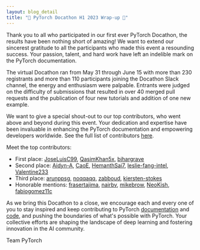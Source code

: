 ```yaml
---
layout: blog_detail
title: "🎉 PyTorch Docathon H1 2023 Wrap-up 🎉"
---
```


Thank you to all who participated in our first ever PyTorch Docathon, the results have been nothing short of amazing! We want to extend our sincerest gratitude to all the participants who made this event a resounding success. Your passion, talent, and hard work have left an indelible mark on the PyTorch documentation.

The virtual Docathon ran from May 31 through June 15 with more than 230 registrants and more than 110 participants joining the Docathon Slack channel, the energy and enthusiasm were palpable. Entrants were judged on the difficulty of submissions that resulted in over 40 merged pull requests and the publication of four new tutorials and addition of one new example.

We want to give a special shout-out to our top contributors, who went above and beyond during this event. Your dedication and expertise have been invaluable in enhancing the PyTorch documentation and empowering developers worldwide. See the full list of contributors [here](https://github.com/pytorch/tutorials/blob/main/docathon-leaderboard.md). 

Meet the top contributors:

- First place: [JoseLuisC99](https://github.com/JoseLuisC99), [QasimKhan5x](https://github.com/QasimKhan5x), [bjhargrave](https://github.com/bjhargrave)
- Second place: [Aidyn-A](https://github.com/Aidyn-A), [CaoE](https://github.com/CaoE), [HemanthSai7](https://github.com/HemanthSai7), [leslie-fang-intel](https://github.com/leslie-fang-intel), 	[Valentine233](https://github.com/Valentine233)
- Third place: [arunppsg](https://github.com/arunppsg), [noqqaqq](https://github.com/noqqaqq), [zabboud](https://github.com/zabboud), [kiersten-stokes](https://github.com/kiersten-stokes)
- Honorable mentions: [frasertajima](https://github.com/frasertajima), [nairbv](https://github.com/nairbv), [mikebrow](https://github.com/mikebrow), [NeoKish](https://github.com/NeoKish), [fabiogomez11c](https://github.com/fabiogomez11c)

As we bring this Docathon to a close, we encourage each and every one of you to stay inspired and keep  contributing to PyTorch [documentation](https://github.com/pytorch/tutorials#contributing) and [code](https://github.com/pytorch/pytorch/blob/main/CONTRIBUTING.md), and pushing the boundaries of what's possible with PyTorch. Your collective efforts are shaping the landscape of deep learning and fostering innovation in the AI community.

Team PyTorch 
